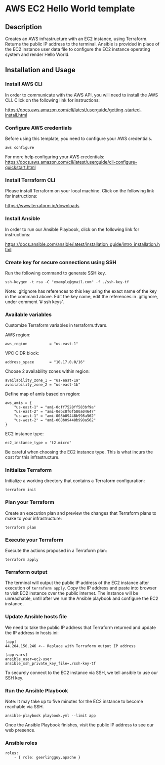 # AWS EC2 Hello World template

## Description

Creates an AWS infrastructure with an EC2 instance, using Terraform. Returns the public IP address to the terminal. Ansible is provided in place of the EC2 instance user data file to configure the EC2 instance operating system and render Hello World.

## Installation and Usage

### Install AWS CLI

In order to communicate with the AWS API, you will need to install the AWS CLI. Click on the following link for instructions:

https://docs.aws.amazon.com/cli/latest/userguide/getting-started-install.html

### Configure AWS credentials

Before using this template, you need to configure your AWS credentials.

    aws configure

For more help configuring your AWS credentials: https://docs.aws.amazon.com/cli/latest/userguide/cli-configure-quickstart.html

### Install Terraform CLI

Please install Terraform on your local machine. Click on the following link for instructions:

https://www.terraform.io/downloads

### Install Ansible

In order to run our Ansible Playbook, click on the following link for instructions:

https://docs.ansible.com/ansible/latest/installation_guide/intro_installation.html

### Create key for secure connections using SSH

Run the following command to generate SSH key.

    ssh-keygen -t rsa -C "example@gmail.com" -f ./ssh-key-tf

Note: .gitignore has references to this key using the exact name of the key in the command above. Edit the key name, edit the references in .gitignore, under comment '# ssh keys'.

### Available variables

Customize Terraform variables in terraform.tfvars.

AWS region:

    aws_region          = "us-east-1"

VPC CIDR block:

    address_space       = "10.17.0.0/16"

Choose 2 availability zones within region:

    availability_zone_1 = "us-east-1a"
    availability_zone_2 = "us-east-1b"

Define map of amis based on region:

    aws_amis = {
        "us-east-1" = "ami-0cff7528ff583bf9a"
        "us-east-2" = "ami-0ebc8f6f580a04647"
        "us-west-1" = "ami-008b09448b998a562"
        "us-west-2" = "ami-008b09448b998a562"
    }

EC2 instance type:

    ec2_instance_type = "t2.micro"

Be careful when choosing the EC2 instance type. This is what incurs the cost for this infrastructure.

### Initialize Terraform

Initialize a working directory that contains a Terraform configuration:

    terraform init

### Plan your Terraform

Create an execution plan and preview the changes that Terraform plans to make to your infrastructure:

    terraform plan

### Execute your Terraform

Execute the actions proposed in a Terraform plan:

    terraform apply

### Terraform output

The terminal will output the public IP address of the EC2 instance after execution of `terraform apply`. Copy the IP address and paste into browser to visit EC2 instance over the public internet. The instance will be unreachable, until after we run the Ansible playbook and configure the EC2 instance.

### Update Ansible hosts file

We need to take the public IP address that Terraform returned and update the IP address in hosts.ini:

    [app]
    44.204.150.246 <-- Replace with Terraform output IP address

    [app:vars]
    ansible_user=ec2-user
    ansible_ssh_private_key_file=./ssh-key-tf

To securely connect to the EC2 instance via SSH, we tell ansible to use our SSH key.

### Run the Ansible Playbook

Note: It may take up to five minutes for the EC2 instance to become reachable via SSH.

    ansible-playbook playbook.yml --limit app

Once the Ansible Playbook finishes, visit the public IP address to see our web presence.

### Ansible roles

    roles:
        - { role: geerlingguy.apache }
